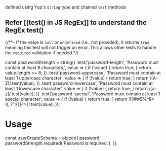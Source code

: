 defined using Yup's `string` type and chained `test` methods

## Refer [[test() in JS RegEx]] to understand the RegEx test()


{/**- If the value is `null` or `undefined` (i.e., not provided), it returns `true`, meaning this test will not trigger an error. This allows other tests to handle the `required` validation if needed.*/}

const passwordStrength = string()
  .test('password-length', 'Password must contain at least 8 characters,', value => {
    if (!value) {
      return true;
    }
    return value.length >= 8;
  })
  .test('password-uppercase', 'Password must contain at least 1 uppercase character', value => {
    if (!value) {
      return true;
    }
    return /[A-Z]/.test(value);
  })
  .test('password-lowercase', 'Password must contain at least 1 lowercase character', value => {
    if (!value) {
      return true;
    }
    return /[a-z]/.test(value);
  })
  .test('password-special', 'Password must contain at least 1 special character', value => {
    if (!value) {
      return true;
    }
    return /[!@#$%^&*(),.?":{}|<>]/.test(value);
  });


# Usage

const userCreateSchema = object({
  password: passwordStrength.required('Password is required.'),
});




